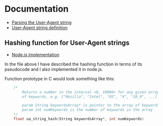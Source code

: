 # Documentation

- [Parsing the User-Agent string](Parsing_UA.md)
- [User-Agent string definition](user_agent.md)

## Hashing function for User-Agent strings

- [Node.js implementation](../tools/ua_string_hash.js)

In the file above I have described the hashing function in terms of its
pseudocode and I also implemented it in node.js.

Function prototype in C would look something like this:

````c
    /*
        Returns a number in the interval <0, 10000> for any given array
        of keywords, e.g. ["Mozilla", "Intel", "OS", "X", "10_9", ...]

        param String keywordsArray* is pointer to the array of keywords
        param int numKeywords is the number of keywords in the array
    */
    float ua_string_hash(String keywordsArray*, int numKeywords)
````
